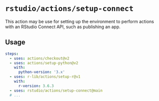 # `rstudio/actions/setup-connect`

This action may be use for setting up the environment to perform
actions with an RStudio Connect API, such as publishing an app.

## Usage

```yaml
steps:
  - uses: actions/checkout@v2
  - uses: actions/setup-python@v2
    with:
      python-version: '3.x'
  - uses: r-lib/actions/setup-r@v1
    with:
      r-version: 3.6.3
  - uses: rstudio/actions/setup-connect@main
  # ...
```
